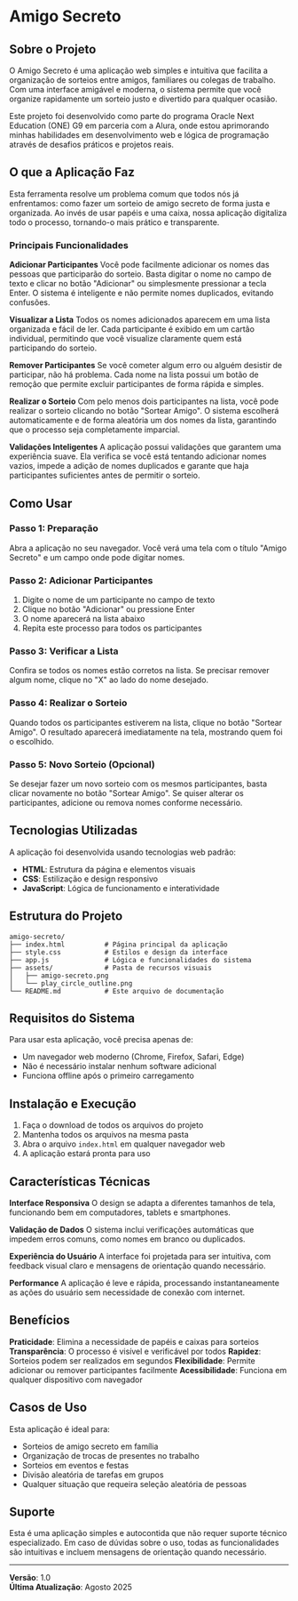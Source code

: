 # Amigo Secreto

## Sobre o Projeto

O Amigo Secreto é uma aplicação web simples e intuitiva que facilita a organização de sorteios entre amigos, familiares ou colegas de trabalho. Com uma interface amigável e moderna, o sistema permite que você organize rapidamente um sorteio justo e divertido para qualquer ocasião.

Este projeto foi desenvolvido como parte do programa Oracle Next Education (ONE) G9 em parceria com a Alura, onde estou aprimorando minhas habilidades em desenvolvimento web e lógica de programação através de desafios práticos e projetos reais.

## O que a Aplicação Faz

Esta ferramenta resolve um problema comum que todos nós já enfrentamos: como fazer um sorteio de amigo secreto de forma justa e organizada. Ao invés de usar papéis e uma caixa, nossa aplicação digitaliza todo o processo, tornando-o mais prático e transparente.

### Principais Funcionalidades

**Adicionar Participantes**
Você pode facilmente adicionar os nomes das pessoas que participarão do sorteio. Basta digitar o nome no campo de texto e clicar no botão "Adicionar" ou simplesmente pressionar a tecla Enter. O sistema é inteligente e não permite nomes duplicados, evitando confusões.

**Visualizar a Lista**
Todos os nomes adicionados aparecem em uma lista organizada e fácil de ler. Cada participante é exibido em um cartão individual, permitindo que você visualize claramente quem está participando do sorteio.

**Remover Participantes**
Se você cometer algum erro ou alguém desistir de participar, não há problema. Cada nome na lista possui um botão de remoção que permite excluir participantes de forma rápida e simples.

**Realizar o Sorteio**
Com pelo menos dois participantes na lista, você pode realizar o sorteio clicando no botão "Sortear Amigo". O sistema escolherá automaticamente e de forma aleatória um dos nomes da lista, garantindo que o processo seja completamente imparcial.

**Validações Inteligentes**
A aplicação possui validações que garantem uma experiência suave. Ela verifica se você está tentando adicionar nomes vazios, impede a adição de nomes duplicados e garante que haja participantes suficientes antes de permitir o sorteio.

## Como Usar

### Passo 1: Preparação
Abra a aplicação no seu navegador. Você verá uma tela com o título "Amigo Secreto" e um campo onde pode digitar nomes.

### Passo 2: Adicionar Participantes
1. Digite o nome de um participante no campo de texto
2. Clique no botão "Adicionar" ou pressione Enter
3. O nome aparecerá na lista abaixo
4. Repita este processo para todos os participantes

### Passo 3: Verificar a Lista
Confira se todos os nomes estão corretos na lista. Se precisar remover algum nome, clique no "X" ao lado do nome desejado.

### Passo 4: Realizar o Sorteio
Quando todos os participantes estiverem na lista, clique no botão "Sortear Amigo". O resultado aparecerá imediatamente na tela, mostrando quem foi o escolhido.

### Passo 5: Novo Sorteio (Opcional)
Se desejar fazer um novo sorteio com os mesmos participantes, basta clicar novamente no botão "Sortear Amigo". Se quiser alterar os participantes, adicione ou remova nomes conforme necessário.

## Tecnologias Utilizadas

A aplicação foi desenvolvida usando tecnologias web padrão:

- **HTML**: Estrutura da página e elementos visuais
- **CSS**: Estilização e design responsivo
- **JavaScript**: Lógica de funcionamento e interatividade

## Estrutura do Projeto

```
amigo-secreto/
├── index.html          # Página principal da aplicação
├── style.css           # Estilos e design da interface
├── app.js              # Lógica e funcionalidades do sistema
├── assets/             # Pasta de recursos visuais
│   ├── amigo-secreto.png
│   └── play_circle_outline.png
└── README.md           # Este arquivo de documentação
```

## Requisitos do Sistema

Para usar esta aplicação, você precisa apenas de:
- Um navegador web moderno (Chrome, Firefox, Safari, Edge)
- Não é necessário instalar nenhum software adicional
- Funciona offline após o primeiro carregamento

## Instalação e Execução

1. Faça o download de todos os arquivos do projeto
2. Mantenha todos os arquivos na mesma pasta
3. Abra o arquivo `index.html` em qualquer navegador web
4. A aplicação estará pronta para uso

## Características Técnicas

**Interface Responsiva**
O design se adapta a diferentes tamanhos de tela, funcionando bem em computadores, tablets e smartphones.

**Validação de Dados**
O sistema inclui verificações automáticas que impedem erros comuns, como nomes em branco ou duplicados.

**Experiência do Usuário**
A interface foi projetada para ser intuitiva, com feedback visual claro e mensagens de orientação quando necessário.

**Performance**
A aplicação é leve e rápida, processando instantaneamente as ações do usuário sem necessidade de conexão com internet.

## Benefícios

**Praticidade**: Elimina a necessidade de papéis e caixas para sorteios
**Transparência**: O processo é visível e verificável por todos
**Rapidez**: Sorteios podem ser realizados em segundos
**Flexibilidade**: Permite adicionar ou remover participantes facilmente
**Acessibilidade**: Funciona em qualquer dispositivo com navegador

## Casos de Uso

Esta aplicação é ideal para:
- Sorteios de amigo secreto em família
- Organização de trocas de presentes no trabalho
- Sorteios em eventos e festas
- Divisão aleatória de tarefas em grupos
- Qualquer situação que requeira seleção aleatória de pessoas

## Suporte

Esta é uma aplicação simples e autocontida que não requer suporte técnico especializado. Em caso de dúvidas sobre o uso, todas as funcionalidades são intuitivas e incluem mensagens de orientação quando necessário.

---

**Versão**: 1.0  
**Última Atualização**: Agosto 2025
